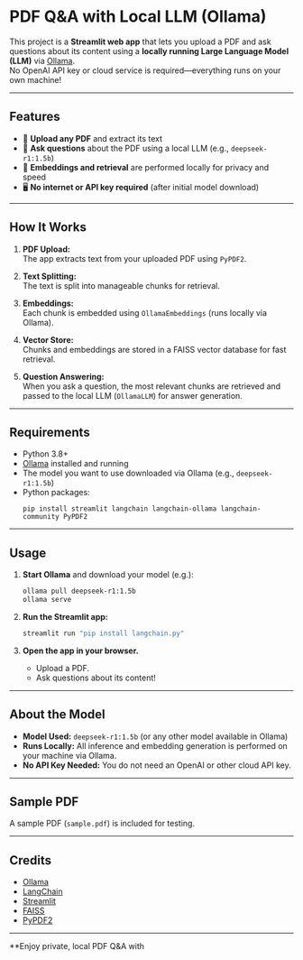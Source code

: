 # PDF Q&A with Local LLM (Ollama)

This project is a **Streamlit web app** that lets you upload a PDF and ask questions about its content using a **locally running Large Language Model (LLM)** via [Ollama](https://ollama.com/).  
No OpenAI API key or cloud service is required—everything runs on your own machine!

---

## Features

- 📄 **Upload any PDF** and extract its text
- 🤖 **Ask questions** about the PDF using a local LLM (e.g., `deepseek-r1:1.5b`)
- 🧠 **Embeddings and retrieval** are performed locally for privacy and speed
- 🖥️ **No internet or API key required** (after initial model download)

---

## How It Works

1. **PDF Upload:**  
   The app extracts text from your uploaded PDF using `PyPDF2`.

2. **Text Splitting:**  
   The text is split into manageable chunks for retrieval.

3. **Embeddings:**  
   Each chunk is embedded using `OllamaEmbeddings` (runs locally via Ollama).

4. **Vector Store:**  
   Chunks and embeddings are stored in a FAISS vector database for fast retrieval.

5. **Question Answering:**  
   When you ask a question, the most relevant chunks are retrieved and passed to the local LLM (`OllamaLLM`) for answer generation.

---

## Requirements

- Python 3.8+
- [Ollama](https://ollama.com/) installed and running
- The model you want to use downloaded via Ollama (e.g., `deepseek-r1:1.5b`)
- Python packages:  
  ```
  pip install streamlit langchain langchain-ollama langchain-community PyPDF2
  ```

---

## Usage

1. **Start Ollama** and download your model (e.g.):
   ```sh
   ollama pull deepseek-r1:1.5b
   ollama serve
   ```

2. **Run the Streamlit app:**
   ```sh
   streamlit run "pip install langchain.py"
   ```

3. **Open the app in your browser.**
   - Upload a PDF.
   - Ask questions about its content!

---

## About the Model

- **Model Used:** `deepseek-r1:1.5b` (or any other model available in Ollama)
- **Runs Locally:** All inference and embedding generation is performed on your machine via Ollama.
- **No API Key Needed:** You do not need an OpenAI or other cloud API key.

---

## Sample PDF

A sample PDF (`sample.pdf`) is included for testing.

---

## Credits

- [Ollama](https://ollama.com/)
- [LangChain](https://python.langchain.com/)
- [Streamlit](https://streamlit.io/)
- [FAISS](https://github.com/facebookresearch/faiss)
- [PyPDF2](https://pypdf2.readthedocs.io/)

---

**Enjoy private, local PDF Q&A with
